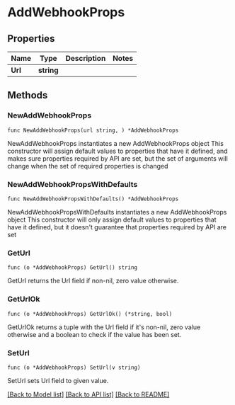 # AddWebhookProps

## Properties

Name | Type | Description | Notes
------------ | ------------- | ------------- | -------------
**Url** | **string** |  | 

## Methods

### NewAddWebhookProps

`func NewAddWebhookProps(url string, ) *AddWebhookProps`

NewAddWebhookProps instantiates a new AddWebhookProps object
This constructor will assign default values to properties that have it defined,
and makes sure properties required by API are set, but the set of arguments
will change when the set of required properties is changed

### NewAddWebhookPropsWithDefaults

`func NewAddWebhookPropsWithDefaults() *AddWebhookProps`

NewAddWebhookPropsWithDefaults instantiates a new AddWebhookProps object
This constructor will only assign default values to properties that have it defined,
but it doesn't guarantee that properties required by API are set

### GetUrl

`func (o *AddWebhookProps) GetUrl() string`

GetUrl returns the Url field if non-nil, zero value otherwise.

### GetUrlOk

`func (o *AddWebhookProps) GetUrlOk() (*string, bool)`

GetUrlOk returns a tuple with the Url field if it's non-nil, zero value otherwise
and a boolean to check if the value has been set.

### SetUrl

`func (o *AddWebhookProps) SetUrl(v string)`

SetUrl sets Url field to given value.



[[Back to Model list]](../README.md#documentation-for-models) [[Back to API list]](../README.md#documentation-for-api-endpoints) [[Back to README]](../README.md)


